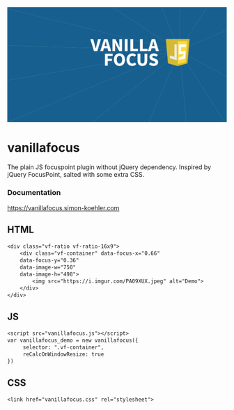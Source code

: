 <img src="https://github.com/koehlersimon/vanillafocus/blob/main/vanillafocus.png?raw=true">

# vanillafocus
The plain JS focuspoint plugin without jQuery dependency. Inspired by jQuery FocusPoint, salted with some extra CSS.

### Documentation
https://vanillafocus.simon-koehler.com

## HTML
```
<div class="vf-ratio vf-ratio-16x9">
    <div class="vf-container" data-focus-x="0.66"
    data-focus-y="0.36"
    data-image-w="750"
    data-image-h="498">
        <img src="https://i.imgur.com/PA09XUX.jpeg" alt="Demo">
    </div>
</div>
```

## JS
```
<script src="vanillafocus.js"></script>
var vanillafocus_demo = new vanillafocus({
     selector: ".vf-container",
     reCalcOnWindowResize: true
})
```

## CSS
```
<link href="vanillafocus.css" rel="stylesheet">
```
